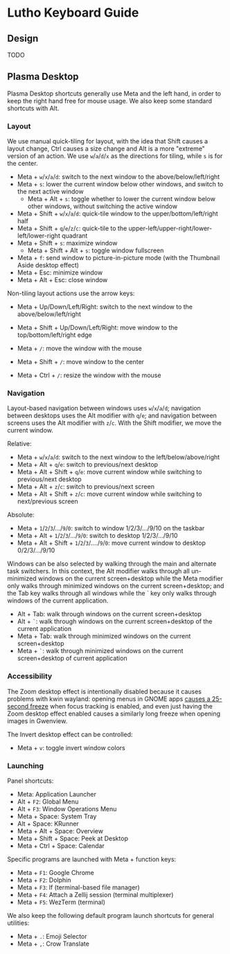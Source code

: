# Lutho Keyboard Guide

## Design

TODO

## Plasma Desktop

Plasma Desktop shortcuts generally use Meta and the left hand, in order to keep the right hand free for mouse usage. We also keep some standard shortcuts with Alt.

### Layout

We use manual quick-tiling for layout, with the idea that Shift causes a layout change, Ctrl causes a size change and Alt is a more "extreme" version of an action. We use `w`/`a`/`d`/`x` as the directions for tiling, while `s` is for the center.

- Meta + `w`/`x`/`a`/`d`: switch to the next window to the above/below/left/right
- Meta + `s`: lower the current window below other windows, and switch to the next active window
   - Meta + Alt + `s`: toggle whether to lower the current window below other windows, without switching the active window
- Meta + Shift + `w`/`x`/`a`/`d`: quick-tile window to the upper/bottom/left/right half
- Meta + Shift + `q`/`e`/`z`/`c`: quick-tile to the upper-left/upper-right/lower-left/lower-right quadrant
- Meta + Shift + `s`: maximize window
   - Meta + Shift + Alt + `s`: toggle window fullscreen
- Meta +  `f`: send window to picture-in-picture mode (with the Thumbnail Aside desktop effect)
- Meta + Esc: minimize window
- Meta + Alt + Esc: close window

Non-tiling layout actions use the arrow keys:

- Meta + Up/Down/Left/Right: switch to the next window to the above/below/left/right
- Meta + Shift + Up/Down/Left/Right: move window to the top/bottom/left/right edge

- Meta + `/`: move the window with the mouse

- Meta + Shift + `/`: move window to the center

- Meta + Ctrl + `/`: resize the window with the mouse

### Navigation

Layout-based navigation between windows uses `w`/`x`/`a`/`d`; navigation between desktops uses the Alt modifier with `q`/`e`; and navigation between screens uses the Alt modifier with `z`/`c`. With the Shift modifier, we move the current window.

Relative: 

- Meta + `w`/`x`/`a`/`d`: switch to the next window to the left/below/above/right
- Meta + Alt + `q`/`e`: switch to previous/next desktop
- Meta + Alt + Shift + `q`/`e`: move current window while switching to previous/next desktop
- Meta + Alt + `z`/`c`: switch to previous/next screen
- Meta + Alt + Shift + `z`/`c`: move current window while switching to next/previous screen

Absolute:

- Meta + `1`/`2`/`3`/.../`9`/`0`: switch to window 1/2/3/.../9/10 on the taskbar
- Meta + Alt + `1`/`2`/`3`/.../`9`/`0`: switch to desktop 1/2/3/.../9/10
- Meta + Alt + Shift + `1`/`2`/`3`/..../`9`/`0`: move current window to desktop 0/2/3/.../9/10

Windows can be also selected by walking through the main and alternate task switchers. In this context, the Alt modifier walks through all un-minimized windows on the current screen+desktop while the Meta modifier only walks through minimized windows on the current screen+desktop; and the Tab key walks through all windows while the ` key only walks through windows of the current application.

- Alt + Tab: walk through windows on the current screen+desktop
- Alt + `` ` ``: walk through windows on the current screen+desktop of the current application
- Meta + Tab: walk through minimized windows on the current screen+desktop
- Meta + `` ` ``: walk through minimized windows on the current screen+desktop of current application

### Accessibility

The Zoom desktop effect is intentionally disabled because it causes problems with kwin wayland: opening menus in GNOME apps [causes a 25-second freeze](https://bugs.kde.org/show_bug.cgi?id=462346) when focus tracking is enabled, and even just having the Zoom desktop effect enabled causes a similarly long freeze when opening images in Gwenview.

The Invert desktop effect can be controlled:

- Meta + `v`: toggle invert window colors

### Launching

Panel shortcuts:

- Meta: Application Launcher
- Alt + `F2`: Global Menu
- Alt + `F3`: Window Operations Menu
- Meta + Space: System Tray
- Alt + Space: KRunner
- Meta + Alt + Space: Overview
- Meta + Shift + Space: Peek at Desktop
- Meta + Ctrl + Space: Calendar

Specific programs are launched with Meta + function keys:

- Meta + `F1`: Google Chrome
- Meta + `F2`: Dolphin
- Meta + `F3`: lf (terminal-based file manager)
- Meta + `F4`: Attach a Zellij session (terminal multiplexer)
- Meta + `F5`: WezTerm (terminal)

We also keep the following default program launch shortcuts for general utilities:

- Meta + `.`: Emoji Selector
- Meta + `,`: Crow Translate
